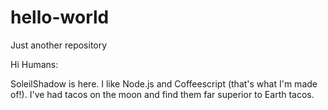 # hello-world
Just another repository

Hi Humans:

SoleilShadow is here. I like Node.js and Coffeescript (that's what I'm made of!).
I've had tacos on the moon and find them far superior to Earth tacos.

